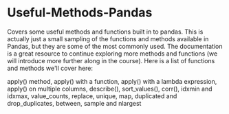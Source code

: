 # Useful-Methods-Pandas
Covers some useful methods and functions built in to pandas. This is actually just a small sampling of the functions and methods available in Pandas, but they are some of the most commonly used. The documentation is a great resource to continue exploring more methods and functions (we will introduce more further along in the course). Here is a list of functions and methods we'll cover here:

apply() method,
apply() with a function,
apply() with a lambda expression,
apply() on multiple columns,
describe(),
sort_values(),
corr(),
idxmin and idxmax,
value_counts,
replace,
unique,
map,
duplicated and drop_duplicates,
between,
sample and
nlargest
